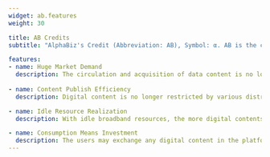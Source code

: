 ```yaml
---
widget: ab.features
weight: 30

title: AB Credits
subtitle: "AlphaBiz's Credit (Abbreviation: AB), Symbol: α. AB is the credit of AlphaBiz for the exchange and circulation of the digital content value, it is also a resource digital asset."

features:
- name: Huge Market Demand
  description: The circulation and acquisition of data content is no longer limited by the network and region. The joint demands of 3.5 billion netizens worldwide are huge and rigid.
  
- name: Content Publish Efficiency
  description: Digital content is no longer restricted by various distribution agencies. Blockchain technology and zero-knowledge cryptography will fully protect the privacy and security of transactions. Publish is not only free but also fair.

- name: Idle Resource Realization
  description: With idle broadband resources, the more digital contents are stored and bandwidth resources are shared, the more ABs are acquired. And the AB value will be added due to its continuous increase in market demand.

- name: Consumption Means Investment
  description: The users may exchange any digital content in the platform through AB exchange and may also obtain the revenue of the consumer content by sharing the bandwidth and content circulation.
---
```


